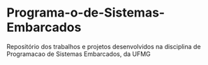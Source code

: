 # Programa-o-de-Sistemas-Embarcados
Repositório dos trabalhos e projetos desenvolvidos na disciplina de Programacao de Sistemas Embarcados, da UFMG
